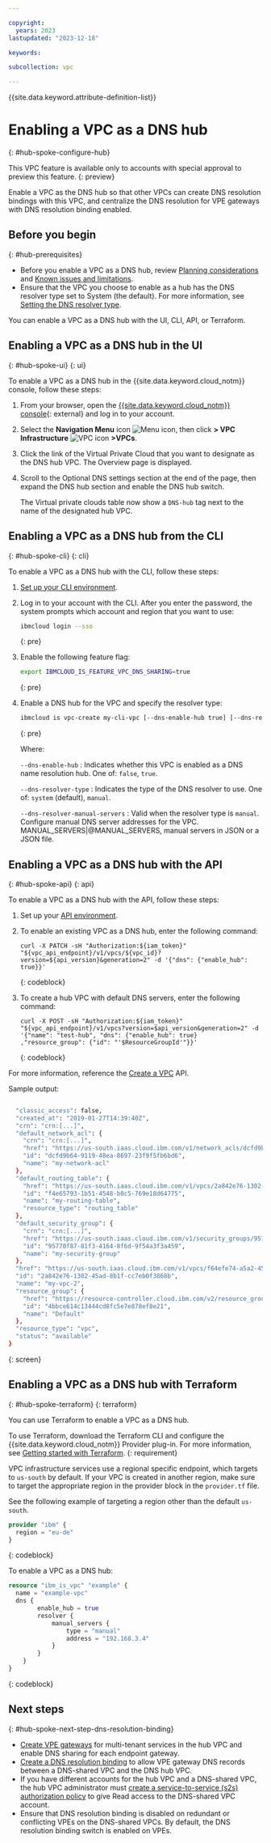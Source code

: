 ```yaml
---

copyright:
  years: 2023
lastupdated: "2023-12-18"

keywords:

subcollection: vpc

---
```


{{site.data.keyword.attribute-definition-list}}

# Enabling a VPC as a DNS hub
{: #hub-spoke-configure-hub}

This VPC feature is available only to accounts with special approval to preview this feature.
{: preview}

Enable a VPC as the DNS hub so that other VPCs can create DNS resolution bindings with this VPC, and centralize the DNS resolution for VPE gateways with DNS resolution binding enabled.

## Before you begin
{: #hub-prerequisites}

* Before you enable a VPC as a DNS hub, review [Planning considerations](/docs/vpc?topic=vpc-hub-spoke-planning-considerations) and [Known issues and limitations](/docs/vpc?topic=vpc-hub-spoke-limitations).
* Ensure that the VPC you choose to enable as a hub has the DNS resolver type set to System (the default). For more information, see [Setting the DNS resolver type](/docs/vpc?topic=vpc-hub-spoke-configure-dns-resolver&interface=ui).

You can enable a VPC as a DNS hub with the UI, CLI, API, or Terraform.

## Enabling a VPC as a DNS hub in the UI
{: #hub-spoke-ui}
{: ui}

To enable a VPC as a DNS hub in the {{site.data.keyword.cloud_notm}} console, follow these steps:

1. From your browser, open the [{{site.data.keyword.cloud_notm}} console](/login){: external} and log in to your account.
1. Select the **Navigation Menu** icon ![Menu icon](../../icons/icon_hamburger.svg), then click **> VPC Infrastructure** ![VPC icon](../../icons/vpc.svg) **>VPCs**.
1. Click the link of the Virtual Private Cloud that you want to designate as the DNS hub VPC.  The Overview page is displayed.
1. Scroll to the Optional DNS settings section at the end of the page, then expand the DNS hub section and enable the DNS hub switch.

   The Virtual private clouds table now show a `DNS-hub` tag next to the name of the designated hub VPC.

## Enabling a VPC as a DNS hub from the CLI
{: #hub-spoke-cli}
{: cli}

To enable a VPC as a DNS hub with the CLI, follow these steps:

1. [Set up your CLI environment](/docs/vpc?topic=vpc-set-up-environment&interface=cli).
1. Log in to your account with the CLI. After you enter the password, the system prompts which account and region that you want to use:

    ```sh
    ibmcloud login --sso
    ```
    {: pre}

1. Enable the following feature flag:

   ```sh
   export IBMCLOUD_IS_FEATURE_VPC_DNS_SHARING=true
   ```
   {: pre}

1. Enable a DNS hub for the VPC and specify the resolver type:

   ```bash
   ibmcloud is vpc-create my-cli-vpc [--dns-enable-hub true] [--dns-resolver-type manual] [--dns-resolver-manual-servers  MANUAL_SERVERS | @MANUAL_SERVERS]
   ```
   {: pre}

   Where:

   `--dns-enable-hub`
   :    Indicates whether this VPC is enabled as a DNS name resolution hub. One of: `false`, `true`.

   `--dns-resolver-type`
   :    Indicates the type of the DNS resolver to use. One of: `system` (default), `manual`.

   `--dns-resolver-manual-servers`
   :    Valid when the resolver type is `manual`. Configure manual DNS server addresses for the VPC. MANUAL_SERVERS|@MANUAL_SERVERS, manual servers in JSON or a JSON file.

## Enabling a VPC as a DNS hub with the API
{: #hub-spoke-api}
{: api}

To enable a VPC as a DNS hub with the API, follow these steps:

1. Set up your [API environment](/docs/vpc?topic=vpc-set-up-environment#api-prerequisites-setup).
1. To enable an existing VPC as a DNS hub, enter the following command:

   ```curl
   curl -X PATCH -sH "Authorization:${iam_token}" "${vpc_api_endpoint}/v1/vpcs/${vpc_id}?version=${api_version}&generation=2" -d '{"dns": {"enable_hub": true}}'
   ```
   {: codeblock}

1. To create a hub VPC with default DNS servers, enter the following command:

   ```curl
   curl -X POST -sH "Authorization:${iam_token}" "${vpc_api_endpoint}/v1/vpcs?version=$api_version&generation=2" -d '{"name": "test-hub", "dns": {"enable_hub": true} ,"resource_group": {"id": "'$ResourceGroupId'"}}'
   ```
   {: codeblock}

For more information, reference the [Create a VPC](/apidocs/vpc-beta#create-vpc) API.

Sample output:

```sh

  "classic_access": false,
  "created_at": "2019-01-27T14:39:40Z",
  "crn": "crn:[...]",
  "default_network_acl": {
    "crn": "crn:[...]",
    "href": "https://us-south.iaas.cloud.ibm.com/v1/network_acls/dcfd9b64-9119-48ea-8697-23f9f5fb6bd6",
    "id": "dcfd9b64-9119-48ea-8697-23f9f5fb6bd6",
    "name": "my-network-acl"
  },
  "default_routing_table": {
    "href": "https://us-south.iaas.cloud.ibm.com/v1/vpcs/2a842e76-1302-45ad-8b1f-cc7eb0f3868b/routing_tables/f4e65793-1b51-4548-b0c5-769e18d64775",
    "id": "f4e65793-1b51-4548-b0c5-769e18d64775",
    "name": "my-routing-table",
    "resource_type": "routing_table"
  },
  "default_security_group": {
    "crn": "crn:[...]",
    "href": "https://us-south.iaas.cloud.ibm.com/v1/security_groups/95770f87-81f3-4164-8f6d-9f54a3f3a459",
    "id": "95770f87-81f3-4164-8f6d-9f54a3f3a459",
    "name": "my-security-group"
  },
  "href": "https://us-south.iaas.cloud.ibm.com/v1/vpcs/f64efe74-a5a2-45c7-b37d-5071d2dd6339",
  "id": "2a842e76-1302-45ad-8b1f-cc7eb0f3868b",
  "name": "my-vpc-2",
  "resource_group": {
    "href": "https://resource-controller.cloud.ibm.com/v2/resource_groups/4bbce614c13444cd8fc5e7e878ef8e21",
    "id": "4bbce614c13444cd8fc5e7e878ef8e21",
    "name": "Default"
  },
  "resource_type": "vpc",
  "status": "available"
}
```
{: screen}

## Enabling a VPC as a DNS hub with Terraform
{: #hub-spoke-terraform}
{: terraform}

You can use Terraform to enable a VPC as a DNS hub.

To use Terraform, download the Terraform CLI and configure the {{site.data.keyword.cloud_notm}} Provider plug-in. For more information, see [Getting started with Terraform](/docs/ibm-cloud-provider-for-terraform?topic=ibm-cloud-provider-for-terraform-getting-started).
{: requirement}

VPC infrastructure services use a regional specific endpoint, which targets to `us-south` by default. If your VPC is created in another region, make sure to target the appropriate region in the provider block in the `provider.tf` file.

See the following example of targeting a region other than the default `us-south`.

```terraform
provider "ibm" {
  region = "eu-de"
}
```
{: codeblock}

To enable a VPC as a DNS hub:

```terraform
resource "ibm_is_vpc" "example" {
  name = "example-vpc"
  dns {
		enable_hub = true
		resolver {
			manual_servers {
				type = "manual"
				address = "192.168.3.4"
			}
		}
	}
}
```
{: codeblock}

## Next steps
{: #hub-spoke-next-step-dns-resolution-binding}

* [Create VPE gateways](/docs/vpc?topic=vpc-ordering-endpoint-gateway) for multi-tenant services in the hub VPC and enable DNS sharing for each endpoint gateway.
* [Create a DNS resolution binding](/docs/vpc?topic=vpc-hub-spoke-resolution-bindings) to allow VPE gateway DNS records between a DNS-shared VPC and the DNS hub VPC.
* If you have different accounts for the hub VPC and a DNS-shared VPC, the hub VPC administrator must [create a service-to-service (s2s) authorization policy](/docs/vpc?topic=vpc-hub-spoke-s2s-auth) to give Read access to the DNS-shared VPC account.
* Ensure that DNS resolution binding is disabled on redundant or conflicting VPEs on the DNS-shared VPCs. By default, the DNS resolution binding switch is enabled on VPEs.
